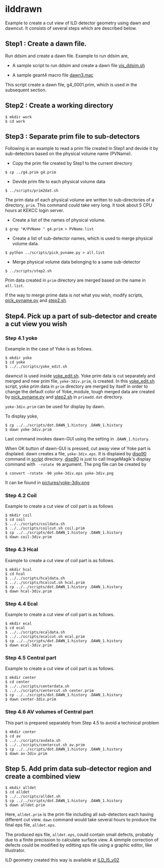 # ilddrawn 

Example to create a cut view of ILD detector geometry using dawn and dawncut.
It consists of several steps which are described below.

## Step1 : Create a dawn file.

Run ddsim and create a dawn file. Example to run ddsim are,

* A sample script to run ddsim and create a dawn file [vis_ddsim.sh](ddsim/vis_ddsim.sh)

* A sample geant4 macro file [dawn3.mac](ddsim/dawn3.mac)

This script create a dawn file, g4_0001.prim, which is used in the subsequent section.

## Step2 : Create a working directory 

```
$ mkdir work
$ cd work
```

## Step3 : Separate prim file to sub-detectors

Following is an example to read a prim file created in Step1 
and devide it by sub-detectors based on the physical volume name (PVName). 


* Copy the prim file created by Step1 to the current directory 
```
$ cp ../g4.prim g4.prim
```

* Devide prim file to each physical volume data
```
$ ../scripts/prim2dat.sh
```
The prim data of each physical volume are written to 
sub-directories of a directory, `prim`. This command could take 
very long. It took about 5 CPU hours at KEKCC login server.

* Create a list of the names of physical volume.
```
$ grep "#/PVName " g4.prim > PVName.list
```

* Create a list of sub-detector names, which is used to merge 
physical volume data.
```
$ python ../scripts/pick_pvname.py > all.list
```

* Merge physical volume data belonging to a same sub-detector
```
$ ../scripts/step2.sh 
``` 
Prim data created in `prim` directory are merged based on the name 
in `all.list`.  

If the way to merge 
prime data is not what you wish,
modify scripts, [pick_pvname.py](scripts/pick_pvname.py) and [step2.sh](scripts/step2.sh). 

## Step4. Pick up a part of sub-detector and create a cut view you wish

### Step 4.1 yoke

Exeample in the case of Yoke is as follows.

```
$ mkdir yoke
$ cd yoke
$ ../../scripts/yoke_edit.sh 
```

dawncut is used inside [yoke_edit.sh](scripts/yoke_edit.sh).  Yoke prim data is cut separately 
and merged and new prim file, `yoke-3div.prim`, is created.
In this [yoke_edit.sh](scripts/yoke_edit.sh) script, yoke prim data in `prim` directory 
are merged by itself in order to change the default color of Yoke_module,
tough merged data are created by [pick_pvname.py](scripts/pick_pvname.py) and 
[step2.sh](scripts/step2.sh) in 
`primadd.dat` directory. 

`yoke-3div.prim` can be used for display by dawn.

To display yoke, 
```
$ cp ../../scripts/dot.DAWN_1.history .DAWN_1.history
$ dawn yoke-3div.prim
```
Last command invokes dawn-GUI using the setting in `.DAWN_1.history`.

When OK button of dawn-GUI is pressed, cut away view of Yoke part is 
displaied.  dawn creates a file, `yoke-3div.eps`. It is displaied by 
[disp90](scripts/disp90) command in [script](script) directory.  [disp90](scripts/disp90) is just to call
ImageMagik's display command with ` -rotate 90` argument. 
The png file can be created by 
```
$ convert -rotate -90 yoke-3div.eps yoke-3div.png
``` 
It can be found in [pictures/yoke-3div.png](pictures/yoke-3div.png)

### Step 4.2 Coil

Example to create a cut view of coil part is as follows
```
$ mkdir coil
$ cd coil
$ ../../scripts/coildata.sh
$ ../../scripts/coilcut.sh coil.prim
$ cp ../../scripts/dot.DAWN_1.history .DAWN_1.history 
$ dawn coil-3div.prim
```

### Step 4.3 Hcal

Example to create a cut view of coil part is as follows.
```
$ mkdir hcal
$ cd hcal
$ ../../scripts/hcaldata.sh
$ ../../scripts/hcalcut.sh hcal.prim
$ cp ../../scripts/dot.DAWN_1.history .DAWN_1.history 
$ dawn hcal-3div.prim
```

### Step 4.4 Ecal

Example to create a cut view of coil part is as follows.
```
$ mkdir ecal
$ cd ecal
$ ../../scripts/ecaldata.sh
$ ../../scripts/ecalcut.sh ecal.prim
$ cp ../../scripts/dot.DAWN_1.history .DAWN_1.history
$ dawn ecal-3div.prim
```

### Step 4.5 Central part

Example to create a cut view of coil part is as follows.
```
$ mkdir center
$ cd center
$ ../../scripts/centerdata.sh
$ ../../scripts/centercut.sh center.prim
$ cp ../../scripts/dot.DAWN_1.history .DAWN_1.history
$ dawn center-3div.prim
```

### Step 4.6 AV volumes of Central part

This part is prepared separately from Step 4.5 to avoid a techinical problem
```
$ mkdir center
$ cd av
$ ../../scripts/avdata.sh
$ ../../scripts/centercut.sh av.prim
$ cp ../../scripts/dot.DAWN_1.history .DAWN_1.history
$ dawn av-3div.prim
```


## Step 5. Add prim data sub-detector region and create a combined view

```
$ mkdir alldet
$ cd alldet
$ ../../scripts/alldet.sh 
$ cp ../../scripts/dot.DAWN_1.history .DAWN_1.history
$ dawn alldet.prim
```
Here, `alldet.prim` is the prim file including all sub-detectors each having 
different cut view.  `dawn` command would take several hours to produce 
the final eps file, `alldet.eps`.  

The produced eps file, `alldet.eps`, could 
contain small defects, probably due to a finite precission to calculate 
surface view. A simmple correction of defects could be modified by 
editting eps file using a graphic editor, like Illustrator. 

ILD geometry created this way is available at [ILD_l5_v02](pictures/ILD_l5_v02-x200.png)



